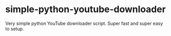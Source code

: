 # simple-python-youtube-downloader
Very simple python YouTube downloader script. Super fast and super easy to setup.
